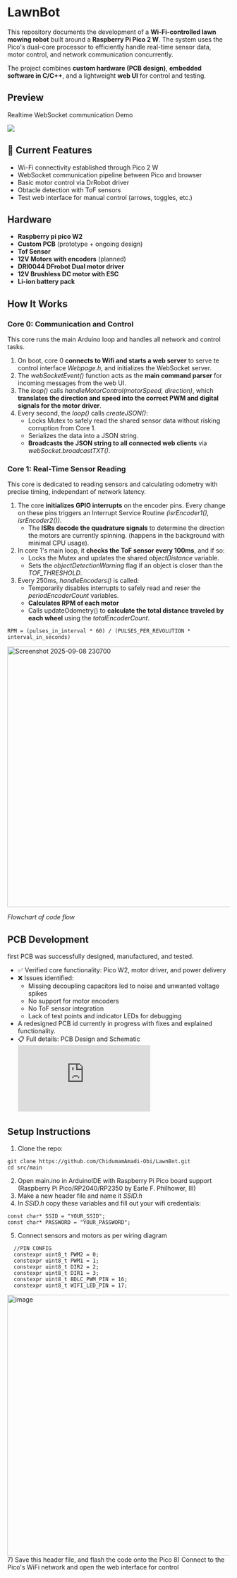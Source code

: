 # LawnBot

This repository documents the development of a **Wi-Fi-controlled lawn mowing robot** built around a **Raspberry Pi Pico 2 W**. The system uses the Pico's dual-core processor to efficiently handle real-time sensor data, motor control, and network communication concurrently.

The project combines **custom hardware (PCB design)**, **embedded software in C/C++**, and a lightweight **web UI** for control and testing.

## Preview 
Realtime WebSocket communication Demo

[](https://github.com/user-attachments/assets/c1d89f53-037a-400e-aac7-5eb62932627b)

![](https://github.com/user-attachments/assets/c1d89f53-037a-400e-aac7-5eb62932627b)

## 🔧 Current Features 
- Wi-Fi connectivity established through Pico 2 W  
- WebSocket communication pipeline between Pico and browser
- Basic motor control via DrRobot driver
- Obtacle detection with ToF sensors
- Test web interface for manual control (arrows, toggles, etc.)

## Hardware
- **Raspberry pi pico W2**
- **Custom PCB** (prototype + ongoing design)
- **Tof Sensor**
- **12V Motors with encoders** (planned)
- **DRI0044 DFrobot Dual motor driver**
- **12V Brushless DC motor with ESC**
- **Li-ion battery pack**

## How It Works

### Core 0: Communication and Control
 This core runs the main Arduino loop and handles all network and control tasks.
 1) On boot, core 0 **connects to Wifi and starts a web server** to serve te control interface *Webpage.h*, and initializes the WebSocket server.
 2) The *webSocketEvent()* function acts as the **main command parser** for incoming messages from the web UI.
 3) The *loop()* calls *handleMotorControl(motorSpeed, direction)*, which **translates the direction and speed into the correct PWM and digital signals for the motor driver**.
 4) Every second, the *loop()* calls *createJSON()*:
    * Locks Mutex to safely read the shared sensor data without risking corruption from Core 1.
    * Serializes the data into a JSON string.
    * **Broadcasts the JSON string to all connected web clients** via *webSocket.broadcastTXT()*.

 ### Core 1: Real-Time Sensor Reading
 This core is dedicated to reading sensors and calculating odometry with precise timing, independant of network latency.
 1) The core **initializes GPIO interrupts** on the encoder pins. Every change on these pins triggers an Interrupt Service Routine *(isrEncoder1(), isrEncoder2())*.
    * The **ISRs decode the quadrature signals** to determine the direction the motors are currently spinning. (happens in the background with minimal CPU usage).
2) In core 1's main loop, it **checks the ToF sensor every 100ms**, and if so:
   * Locks the Mutex and updates the shared *objectDistance* variable.
   * Sets the *objectDetectionWarning* flag if an object is closer than the *TOF_THRESHOLD*.
3) Every 250ms, *handleEncoders()* is called:
   * Temporarily disables interrupts to safely read and reser the *periodEncoderCount* variables.
   * **Calculates RPM of each motor**
   * Calls updateOdometry() to **calculate the total distance traveled by each wheel** using the *totalEncoderCount*.
```
RPM = (pulses_in_interval * 60) / (PULSES_PER_REVOLUTION * interval_in_seconds)
```

<img width="542" height="590" alt="Screenshot 2025-09-08 230700" src="https://github.com/user-attachments/assets/836259c3-f779-47ca-b192-80ea4b2cd4ad" />

*Flowchart of code flow*

## PCB Development
first PCB was successfully designed, manufactured, and tested.
- ✅ Verified core functionality: Pico W2, motor driver, and power delivery
- ❌ Issues identified:
  * Missing decoupling capacitors led to noise and unwanted voltage spikes
  * No support for motor encoders
  * No ToF sensor integration
  * Lack of test points and indicator LEDs for debugging
- A redesigned PCB id currently in progress with fixes and explained functionality.
- 📋 Full details: PCB Design and Schematic ![README.md](https://github.com/ChidumamAmadi-Obi/LawnBot/blob/main/PCB%20Design%20and%20Schematic/README.md)

## Setup Instructions 
1) Clone the repo:
```
git clone https://github.com/ChidumamAmadi-Obi/LawnBot.git
cd src/main
```
2) Open main.ino in ArduinoIDE with Raspberry Pi Pico board support (Raspberry Pi Pico/RP2040/RP2350 by Earle F. Philhower, III)
3) Make a new header file and name it *SSID.h*
4) In *SSID.h* copy these variables and fill out your wifi credentials:
```
const char* SSID = "YOUR_SSID";
const char* PASSWORD = "YOUR_PASSWORD";
```
5) Connect sensors and motors as per wiring diagram
```
  //PIN CONFIG
  constexpr uint8_t PWM2 = 0;
  constexpr uint8_t PWM1 = 1;
  constexpr uint8_t DIR2 = 2;
  constexpr uint8_t DIR1 = 3;
  constexpr uint8_t BDLC_PWM_PIN = 16;
  constexpr uint8_t WIFI_LED_PIN = 17;
```
<img width="785" height="591" alt="image" src="https://github.com/user-attachments/assets/3da6f02e-182f-440f-a1f8-668f92b3b850" />
7) Save this header file, and flash the code onto the Pico
8) Connect to the Pico's WiFi network and open the web interface for control
